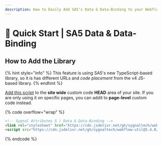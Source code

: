 ```yaml
---
description: How to Easily Add SA5's Data & Data-Binding to your Webflow Site
---
```


# 🚀 Quick Start | SA5 Data & Data-Binding

## How to Add the Library <a href="#step-1---add-the-library" id="step-1---add-the-library"></a>

{% hint style="info" %}
This feature is using SA5's new TypeScript-based library, so it is has different URLs and _code placement_ from the v4 JS-based library.&#x20;
{% endhint %}

[Add this script](../overview/how-to-add-custom-code.md) to the **site wide** custom code **HEAD** area of your site. If you are only using it on specific pages, you can addit to **page-level** custom code instead.

{% code overflow="wrap" %}
```html
<!-- Sygnal Attributes 5 | Data & Data-Binding --> 
<link rel="stylesheet" href="https://cdn.jsdelivr.net/gh/sygnaltech/webflow-util@5.4.0/dist/css/webflow-data.css"> 
<script src="https://cdn.jsdelivr.net/gh/sygnaltech/webflow-util@5.4.0/dist/nocode/webflow-data.js"></script>
```
{% endcode %}











